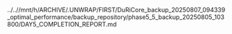 ../..//mnt/h/ARCHIVE/.UNWRAP/FIRST/DuRiCore_backup_20250807_094339_optimal_performance/backup_repository/phase5_5_backup_20250805_103800/DAY5_COMPLETION_REPORT.md